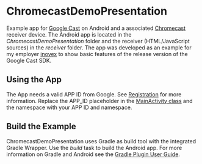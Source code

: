 ChromecastDemoPresentation
================================
Example app for [Google Cast](https://developers.google.com/cast/) on Android and a associated [Chromecast](http://chromecast.com) receiver device. The Android app is located in the _ChromecastDemoPresentation_ folder and the receiver (HTML/JavaScript sources) in the _receiver_ folder. The app was developed as an example for my employer [inovex](http://www.inovex.de/) to show basic features of the release version of the Google Cast SDK.

Using the App
-------------------------
The App needs a valid APP ID from Google. See [Registration](https://developers.google.com/cast/docs/registration) for more information. Replace the APP_ID placeholder in the [MainActivity class](https://github.com/dbaelz/ChromecastDemoPresentation/blob/master/ChromecastDemoPresentation/src/main/java/de/inovex/chromecast/demopresentation/MainActivity.java#L29) and the namespace with your APP ID and namespace.

Build the Example
------------------
ChromecastDemoPresentation uses Gradle as build tool with the integrated Gradle Wrapper. Use the _build_ task to build the Android app. For more information on Gradle and Android see the [Gradle Plugin User Guide](http://tools.android.com/tech-docs/new-build-system/user-guide).

